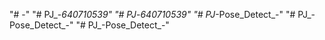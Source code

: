 "# -" 
"# PJ_-_640710539" 
"# PJ_-_640710539" 
"# PJ_-Pose_Detect_-" 
"# PJ_-Pose_Detect_-" 
"# PJ_-Pose_Detect_-" 
